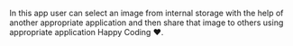 In this app user can select an image from internal storage with the help of another appropriate application and then share that image to others using appropriate application
Happy Coding ❤️.
